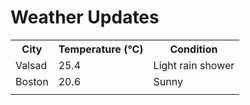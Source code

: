 # Weather Updates

<!-- WEATHER-UPDATE-START -->
<table><tr><th>City</th><th>Temperature (°C)</th><th>Condition</th></tr><tr><td>Valsad</td><td>25.4</td><td>Light rain shower</td></tr><tr><td>Boston</td><td>20.6</td><td>Sunny</td></tr><tr><td></td><td></td><td></td></tr></table>
<!-- WEATHER-UPDATE-END -->
